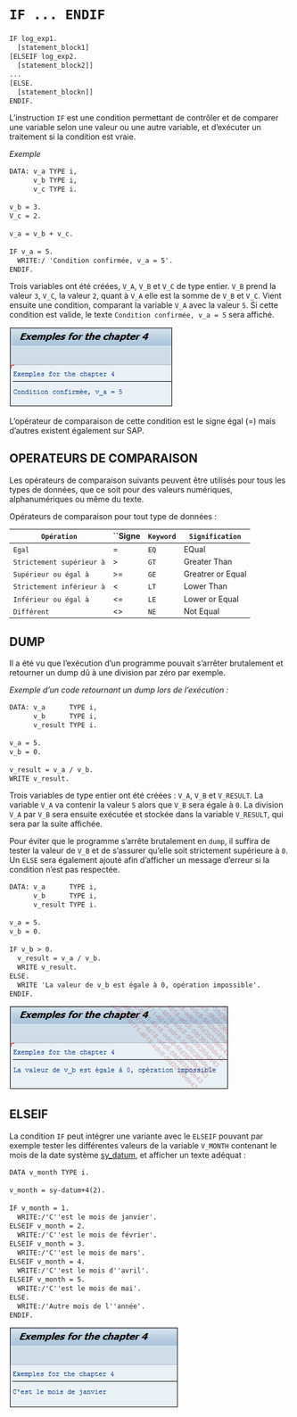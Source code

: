 # **`IF ... ENDIF`**

```JS
IF log_exp1.
  [statement_block1]
[ELSEIF log_exp2.
  [statement_block2]]
...
[ELSE.
  [statement_blockn]]
ENDIF.
```

L’instruction `IF` est une condition permettant de contrôler et de comparer une variable selon une valeur ou une autre variable, et d’exécuter un traitement si la condition est vraie.

_Exemple_

```JS
DATA: v_a TYPE i,
      v_b TYPE i,
      v_c TYPE i.

v_b = 3.
V_c = 2.

v_a = v_b + v_c.

IF v_a = 5.
  WRITE:/ 'Condition confirmée, v_a = 5'.
ENDIF.
```

Trois variables ont été créées, `V_A`, `V_B` et `V_C` de type entier. `V_B` prend la valeur `3`, `V_C`, la valeur `2`, quant à `V_A` elle est la somme de `V_B` et `V_C`. Vient ensuite une condition, comparant la variable `V_A` avec la valeur `5`. Si cette condition est valide, le texte `Condition confirmée, v_a = 5` sera affiché.

![](../00_Ressources/02_01_01.png)

L’opérateur de comparaison de cette condition est le signe égal (=) mais d’autres existent également sur SAP.

## **OPERATEURS DE COMPARAISON**

Les opérateurs de comparaison suivants peuvent être utilisés pour tous les types de données, que ce soit pour des valeurs numériques, alphanumériques ou même du texte.

Opérateurs de comparaison pour tout type de données :

| **`Opération`**           | **``Signe** | **`Keyword`** | **`Signification`** |
| ------------------------- | ----------- | ------------- | ------------------- |
| `Egal`                    | =           | `EQ`          | EQual               |
| `Strictement supérieur à` | >           | `GT`          | Greater Than        |
| `Supérieur ou égal à`     | >=          | `GE`          | Greatrer or Equal   |
| `Strictement inférieur à` | <           | `LT`          | Lower Than          |
| `Inférieur ou égal à`     | <=          | `LE`          | Lower or Equal      |
| `Différent`               | <>          | `NE`          | Not Equal           |

## **DUMP**

Il a été vu que l’exécution d’un programme pouvait s’arrêter brutalement et retourner un dump dû à une division par zéro par exemple.

_Exemple d’un code retournant un dump lors de l’exécution :_

```JS
DATA: v_a      TYPE i,
      v_b      TYPE i,
      v_result TYPE i.

v_a = 5.
v_b = 0.

v_result = v_a / v_b.
WRITE v_result.
```

Trois variables de type entier ont été créées : `V_A`, `V_B` et `V_RESULT`. La variable `V_A` va contenir la valeur `5` alors que `V_B` sera égale à `0`. La division `V_A` par `V_B` sera ensuite exécutée et stockée dans la variable `V_RESULT`, qui sera par la suite affichée.

Pour éviter que le programme s’arrête brutalement en `dump`, il suffira de tester la valeur de `V_B` et de s’assurer qu’elle soit strictement supérieure à `0`. Un `ELSE` sera également ajouté afin d’afficher un message d’erreur si la condition n’est pas respectée.

```JS
DATA: v_a      TYPE i,
      v_b      TYPE i,
      v_result TYPE i.

v_a = 5.
v_b = 0.

IF v_b > 0.
  v_result = v_a / v_b.
  WRITE v_result.
ELSE.
  WRITE 'La valeur de v_b est égale à 0, opération impossible'.
ENDIF.
```

![](../00_Ressources/02_01_02.png)

## **ELSEIF**

La condition `IF` peut intégrer une variante avec le `ELSEIF` pouvant par exemple tester les différentes valeurs de la variable `V_MONTH` contenant le mois de la date système [sy_datum](../99_Help/02_SY-SYSTEM.md), et afficher un texte adéquat :

```JS
DATA v_month TYPE i.

v_month = sy-datum+4(2).

IF v_month = 1.
  WRITE:/'C''est le mois de janvier'.
ELSEIF v_month = 2.
  WRITE:/'C''est le mois de février'.
ELSEIF v_month = 3.
  WRITE:/'C''est le mois de mars'.
ELSEIF v_month = 4.
  WRITE:/'C''est le mois d''avril'.
ELSEIF v_month = 5.
  WRITE:/'C''est le mois de mai'.
ELSE.
  WRITE:/'Autre mois de l''année'.
ENDIF.
```

![](../00_Ressources/02_01_03.png)
